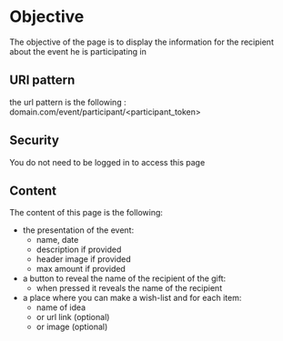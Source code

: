 # Objective

The objective of the page is to display the information for the recipient about the event he is participating in

## URl pattern

the url pattern is the following : domain.com/event/participant/<participant_token>

## Security

You do not need to be logged in to access this page

## Content

The content of this page is the following:
- the presentation of the event:
  - name, date
  - description if provided
  - header image if provided
  - max amount if provided
- a button to reveal the name of the recipient of the gift:
  - when pressed it reveals the name of the recipient
- a place where you can make a wish-list and for each item:
  - name of idea
  - or url link (optional) 
  - or image (optional)
